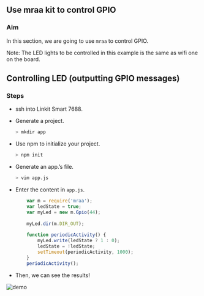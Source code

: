## Use mraa kit to control GPIO 

### Aim

In this section, we are going to use `mraa` to control GPIO.

Note: The LED lights to be controlled in this example is the same as wifi one on the board.

## Controlling LED (outputting GPIO messages)

### Steps
* ssh into Linkit Smart 7688.
* Generate a project.

    ``` bash
    > mkdir app
    ```

* Use npm to initialize your project.
    
    ``` bash
    > npm init
    ```
    
* Generate an app.’s file.
    
    ``` bash 
    > vim app.js
    ```
    
* Enter the content in `app.js`.
    
    ``` js
        var m = require('mraa');                                         
        var ledState = true;   
        var myLed = new m.Gpio(44);
        
        myLed.dir(m.DIR_OUT);                         
                                              
        function periodicActivity() {
            myLed.write(ledState ? 1 : 0);
            ledState = !ledState;        
            setTimeout(periodicActivity, 1000);
        }                                         
        periodicActivity(); 
    ```
    
* Then, we can see the results!

![demo](http://iamblue.gitbooks.io/linkit-smart-nodejs/content/images/blink.gif)

        

    